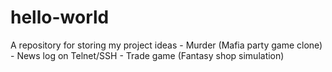 # hello-world
A repository for storing my project ideas
    - Murder (Mafia party game clone)
    - News log on Telnet/SSH
    - Trade game (Fantasy shop simulation)
